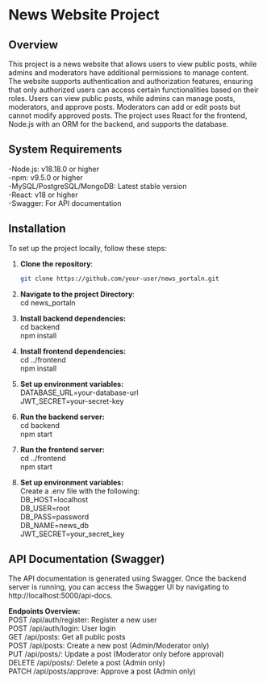 # News Website Project

## Overview
This project is a news website that allows users to view public posts, while admins and moderators have additional permissions to manage content. The website supports authentication and authorization features, ensuring that only authorized users can access certain functionalities based on their roles. Users can view public posts, while admins can manage posts, moderators, and approve posts. Moderators can add or edit posts but cannot modify approved posts. The project uses React for the frontend, Node.js with an ORM for the backend, and supports the database.

## System Requirements
-Node.js: v18.18.0 or higher <br>
-npm: v9.5.0 or higher<br>
-MySQL/PostgreSQL/MongoDB: Latest stable version <br>
-React: v18 or higher <br>
-Swagger: For API documentation <br>

## Installation
To set up the project locally, follow these steps:

1. **Clone the repository**:
   ```bash
   git clone https://github.com/your-user/news_portaln.git

2. **Navigate to the project Directory**: <br>
cd news_portaln

3. **Install backend dependencies:** <br>
cd backend <br>
npm install <br>

4. **Install frontend dependencies:** <br>
cd ../frontend <br>
npm install <br>

5. **Set up environment variables:** <br>
DATABASE_URL=your-database-url <br>
JWT_SECRET=your-secret-key <br>

6. **Run the backend server:** <br>
cd backend <br>
npm start <br>

7. **Run the frontend server:** <br>
cd ../frontend <br>
npm start

8. **Set up environment variables:** <br>
Create a .env file with the following: <br>
DB_HOST=localhost <br>
DB_USER=root <br>
DB_PASS=password <br>
DB_NAME=news_db <br>
JWT_SECRET=your_secret_key <br>


## API Documentation (Swagger) ## 
The API documentation is generated using Swagger. Once the backend server is running, you can access the Swagger UI by navigating to http://localhost:5000/api-docs. <br>

**Endpoints Overview:**<br>
POST /api/auth/register: Register a new user <br>
POST /api/auth/login: User login<br>
GET /api/posts: Get all public posts <br>
POST /api/posts: Create a new post (Admin/Moderator only) <br>
PUT /api/posts/: Update a post (Moderator only before approval) <br>
DELETE /api/posts/: Delete a post (Admin only) <br>
PATCH /api/posts/approve: Approve a post (Admin only)<br>









